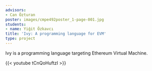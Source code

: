 ```yaml
---
advisors:
- Can Özturan
poster: images/cmpe492poster_1-page-001.jpg
students:
- name: Yiğit Özkavcı
title: 'Ivy: A programming language for EVM'
type: project
---
```


Ivy is a programming language targeting Ethereum Virtual Machine.


{{< youtube tCnQoHuftzI >}}